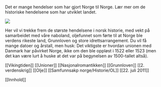 
Det er mange hendelser som har gjort Norge til Norge. Lær mer om de historiske hendelsene som har utviklet landet.

![](https://cdn.kursoria.no/pensum/chapters/pensum-for-samfunnskunnskapsproven-historie_hrxvp7.jpg)

Her vil vi trekke frem de største hendelsene i norsk historie, med vekt på samarbeidet med våre naboland, oljefunnet som førte til at Norge ble verdens rikeste land, Grunnloven og store idrettsarrangement. Du vil få mange datoer og årstall, men husk: Det viktigste er hvordan unionen med Danmark har påvirket Norge, ikke om den ble oppløst i 1522 eller 1523 (men det kan være lurt å huske at det var på begynelsen av 1500-tallet altså).


[[Vikingtiden]]
[[Unioner]]
[[Nasjonalromantikken]]
[[Grunnloven]]
[[2. verdenskrig]]
[[Olje]]
[[Samfunnsakp norge/Historie/OL]]
[[22. juli 2011]]



[[Innhold]]
